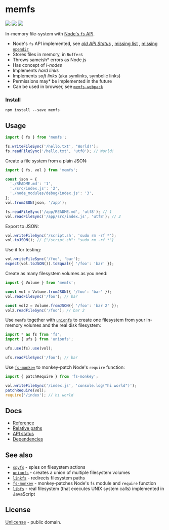 # memfs

[![][chat-badge]][chat] [![][npm-badge]][npm-url] [![][travis-badge]][travis-url]

In-memory file-system with [Node's `fs` API](https://nodejs.org/api/fs.html).

- Node's `fs` API implemented, see [_old API Status_](./docs/api-status.md)
  , [missing list](https://github.com/streamich/memfs/issues/735)
  , [missing `opendir`](https://github.com/streamich/memfs/issues/663)
- Stores files in memory, in `Buffer`s
- Throws sameish\* errors as Node.js
- Has concept of _i-nodes_
- Implements _hard links_
- Implements _soft links_ (aka symlinks, symbolic links)
- Permissions may\* be implemented in the future
- Can be used in browser, see [`memfs-webpack`](https://github.com/streamich/memfs-webpack)

### Install

```shell
npm install --save memfs
```

## Usage

```js
import { fs } from 'memfs';

fs.writeFileSync('/hello.txt', 'World!');
fs.readFileSync('/hello.txt', 'utf8'); // World!
```

Create a file system from a plain JSON:

```js
import { fs, vol } from 'memfs';

const json = {
  './README.md': '1',
  './src/index.js': '2',
  './node_modules/debug/index.js': '3',
};
vol.fromJSON(json, '/app');

fs.readFileSync('/app/README.md', 'utf8'); // 1
vol.readFileSync('/app/src/index.js', 'utf8'); // 2
```

Export to JSON:

```js
vol.writeFileSync('/script.sh', 'sudo rm -rf *');
vol.toJSON(); // {"/script.sh": "sudo rm -rf *"}
```

Use it for testing:

```js
vol.writeFileSync('/foo', 'bar');
expect(vol.toJSON()).toEqual({ '/foo': 'bar' });
```

Create as many filesystem volumes as you need:

```js
import { Volume } from 'memfs';

const vol = Volume.fromJSON({ '/foo': 'bar' });
vol.readFileSync('/foo'); // bar

const vol2 = Volume.fromJSON({ '/foo': 'bar 2' });
vol2.readFileSync('/foo'); // bar 2
```

Use `memfs` together with [`unionfs`][unionfs] to create one filesystem
from your in-memory volumes and the real disk filesystem:

```js
import * as fs from 'fs';
import { ufs } from 'unionfs';

ufs.use(fs).use(vol);

ufs.readFileSync('/foo'); // bar
```

Use [`fs-monkey`][fs-monkey] to monkey-patch Node's `require` function:

```js
import { patchRequire } from 'fs-monkey';

vol.writeFileSync('/index.js', 'console.log("hi world")');
patchRequire(vol);
require('/index'); // hi world
```

## Docs

- [Reference](./docs/reference.md)
- [Relative paths](./docs/relative-paths.md)
- [API status](./docs/api-status.md)
- [Dependencies](./docs/dependencies.md)

## See also

- [`spyfs`][spyfs] - spies on filesystem actions
- [`unionfs`][unionfs] - creates a union of multiple filesystem volumes
- [`linkfs`][linkfs] - redirects filesystem paths
- [`fs-monkey`][fs-monkey] - monkey-patches Node's `fs` module and `require` function
- [`libfs`](https://github.com/streamich/full-js/blob/master/src/lib/fs.ts) - real filesystem (that executes UNIX system
  calls) implemented in JavaScript

[chat]: https://onp4.com/@vadim/~memfs

[chat-badge]: https://img.shields.io/badge/Chat-%F0%9F%92%AC-green?style=flat&logo=chat&link=https://onp4.com/@vadim/~memfs

[npm-url]: https://www.npmjs.com/package/memfs

[npm-badge]: https://img.shields.io/npm/v/memfs.svg

[travis-url]: https://travis-ci.org/streamich/memfs

[travis-badge]: https://travis-ci.org/streamich/memfs.svg?branch=master

[memfs]: https://github.com/streamich/memfs

[unionfs]: https://github.com/streamich/unionfs

[linkfs]: https://github.com/streamich/linkfs

[spyfs]: https://github.com/streamich/spyfs

[fs-monkey]: https://github.com/streamich/fs-monkey

## License

[Unlicense](./LICENSE) - public domain.
